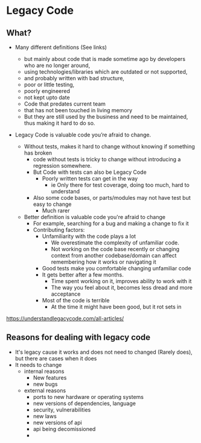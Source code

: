 # Legacy Code

## What?

- Many different definitions (See links)
  - but mainly about code that is made sometime ago by developers who are no longer around,
  - using technologies/libraries which are outdated or not supported,
  - and probably written with bad structure,
  - poor or little testing,
  - poorly engineered
  - not kept upto date
  - Code that predates current team
  - that has not been touched in living memory
  - But they are still used by the business and need to be maintained, thus making it hard to do so.

- Legacy Code is valuable code you’re afraid to change.
  - Without tests, makes it hard to change without knowing if something has broken
      - code without tests is tricky to change without introducing a regression somewhere.
    - But Code with tests can also be Legacy Code
      - Poorly written tests can get in the way
        - ie Only there for test coverage, doing too much, hard to understand
    - Also some code bases, or parts/modules may not have test but easy to change
      - Much rarer
  - Better definition is valuable code you're afraid to change
    - For example, searching for a bug and making a change to fix it
    - Contributing factors:
      - Unfamiliarity with the code plays a lot
        -  We overestimate the complexity of unfamiliar code.
        - Not working on the code base recently or changing context from another codebase/domain can affect remembering how it works or navigating it
      - Good tests make you comfortable changing unfamiliar code
      - It gets better after a few months.
        - Time spent working on it, improves ability to work with it
        - The way you feel about it, becomes less dread and more acceptance
      - Most of the code is terrible
        - At the time it might have been good, but it rot sets in

https://understandlegacycode.com/all-articles/

## Reasons for dealing with legacy code

- It's legacy cause it works and does not need to changed (Rarely does), but there are cases when it does
- It needs to change
  - internal reasons
    - New features
    - new bugs
  - external reasons
    - ports to new hardware or operating systems
    - new versions of dependencies, language
    - security, vulnerabilities
    - new laws
    - new versions of api
    - api being decomissioned
    -
